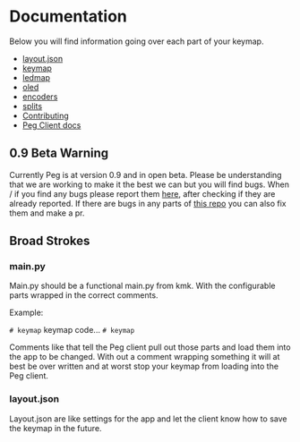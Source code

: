 # Documentation

Below you will find information going over each part of your keymap.

* [layout.json](./layout.md)
* [keymap](./keymap.md)
* [ledmap](./per-key-led.md)
* [oled](./oled.md)
* [encoders](./encoders.md)
* [splits](./split.md)
* [Contributing](./contributing.md)
* [Peg Client docs](./Peg_Client/README.md)


## 0.9 Beta Warning
Currently Peg is at version 0.9 and in open beta.  Please be understanding that
we are working to make it the best we can but you will find bugs.  When / if you
find any bugs please report them
[here](https://github.com/boardsource/pegBoards/issues), after checking if they
are already reported.  If there are bugs in any parts of [this
repo](https://github.com/boardsource/pegBoards) you can also fix them and make a
pr.

## Broad Strokes

### main.py

Main.py should be a functional main.py from kmk. With the configurable parts
wrapped in the correct comments.

Example:

 `# keymap` keymap code... `# keymap`

Comments like that tell the Peg client pull out those parts and load them into
the app to be changed.  With out  a comment wrapping something it will at best
be over written and at worst stop your keymap from loading into the Peg client.

### layout.json

Layout.json are like settings for the app and let the client know how to save
the keymap in the future.
